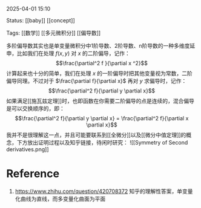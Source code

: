 2025-04-01  15:10

Status: [[baby]] [[concept]]

Tags: [[数学]] [[多元微积分]] [[偏导数]]

多阶偏导数其实也是单变量微积分中1阶导数、2阶导数、n阶导数的一种多维度延申，比如我们在处理 $f(x,y)$ 对 $x$ 的二阶偏导，记作：
$$\frac{\partial^2 f }{\partial x ^2}$$
计算起来也十分的简单，我们在处理 $x$ 的一阶偏导时把其他变量视为常数，二阶偏导同理。不过对于 $\frac{\partial f}{\partial x}$ 再对 $y$ 求偏导时，记作：
$$\frac{\partial^2 f}{\partial y \partial x}$$
如果满足[[施瓦兹定理]]时，也即函数在你需要二阶偏导的点是连续的，混合偏导是可以交换顺序的，即：
$$\frac{\partial^2 f}{\partial y \partial x} = \frac{\partial^2 f}{\partial x \partial x}$$
我并不是很理解这一点，并且可能要联系到[[全微分]]以及[[微分中值定理]]的概念，下方放出证明过程以及知乎链接，待闲时研究：
![[Symmetry of Second derivatives.png]]

# Reference
1. https://www.zhihu.com/question/420708372 知乎的理解性答案，单变量化曲线为直线，而多变量化曲面为平面